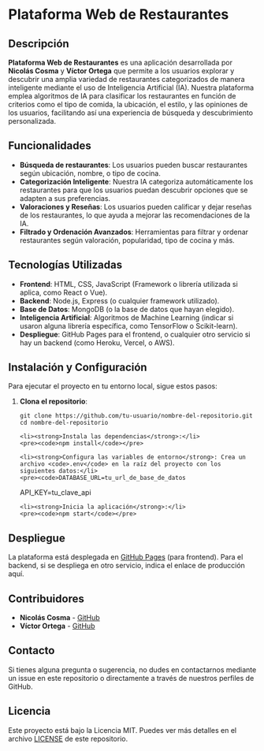 <!DOCTYPE html>
<html lang="es">
<head>
  <meta charset="UTF-8">
  <meta name="viewport" content="width=device-width, initial-scale=1.0">

<div class="container">
  <h1>Plataforma Web de Restaurantes</h1>

  <h2>Descripción</h2>
  <p><strong>Plataforma Web de Restaurantes</strong> es una aplicación desarrollada por <strong>Nicolás Cosma</strong> y <strong>Víctor Ortega</strong> que permite a los usuarios explorar y descubrir una amplia variedad de restaurantes categorizados de manera inteligente mediante el uso de Inteligencia Artificial (IA). Nuestra plataforma emplea algoritmos de IA para clasificar los restaurantes en función de criterios como el tipo de comida, la ubicación, el estilo, y las opiniones de los usuarios, facilitando así una experiencia de búsqueda y descubrimiento personalizada.</p>

  <h2>Funcionalidades</h2>
  <ul>
    <li><strong>Búsqueda de restaurantes</strong>: Los usuarios pueden buscar restaurantes según ubicación, nombre, o tipo de cocina.</li>
    <li><strong>Categorización Inteligente</strong>: Nuestra IA categoriza automáticamente los restaurantes para que los usuarios puedan descubrir opciones que se adapten a sus preferencias.</li>
    <li><strong>Valoraciones y Reseñas</strong>: Los usuarios pueden calificar y dejar reseñas de los restaurantes, lo que ayuda a mejorar las recomendaciones de la IA.</li>
    <li><strong>Filtrado y Ordenación Avanzados</strong>: Herramientas para filtrar y ordenar restaurantes según valoración, popularidad, tipo de cocina y más.</li>
  </ul>

  <h2>Tecnologías Utilizadas</h2>
  <ul>
    <li><strong>Frontend</strong>: HTML, CSS, JavaScript (Framework o librería utilizada si aplica, como React o Vue).</li>
    <li><strong>Backend</strong>: Node.js, Express (o cualquier framework utilizado).</li>
    <li><strong>Base de Datos</strong>: MongoDB (o la base de datos que hayan elegido).</li>
    <li><strong>Inteligencia Artificial</strong>: Algoritmos de Machine Learning (indicar si usaron alguna librería específica, como TensorFlow o Scikit-learn).</li>
    <li><strong>Despliegue</strong>: GitHub Pages para el frontend, o cualquier otro servicio si hay un backend (como Heroku, Vercel, o AWS).</li>
  </ul>

  <h2>Instalación y Configuración</h2>
  <p>Para ejecutar el proyecto en tu entorno local, sigue estos pasos:</p>
  <ol>
    <li><strong>Clona el repositorio</strong>:</li>
    <pre><code>git clone https://github.com/tu-usuario/nombre-del-repositorio.git
cd nombre-del-repositorio</code></pre>

    <li><strong>Instala las dependencias</strong>:</li>
    <pre><code>npm install</code></pre>

    <li><strong>Configura las variables de entorno</strong>: Crea un archivo <code>.env</code> en la raíz del proyecto con los siguientes datos:</li>
    <pre><code>DATABASE_URL=tu_url_de_base_de_datos
API_KEY=tu_clave_api</code></pre>

    <li><strong>Inicia la aplicación</strong>:</li>
    <pre><code>npm start</code></pre>
  </ol>

  <h2>Despliegue</h2>
  <p>La plataforma está desplegada en <a href="https://tu-usuario.github.io/nombre-del-repositorio/" target="_blank">GitHub Pages</a> (para frontend). Para el backend, si se despliega en otro servicio, indica el enlace de producción aquí.</p>

  <h2>Contribuidores</h2>
  <ul>
    <li><strong>Nicolás Cosma</strong> - <a href="https://github.com/nicolas-cosma" target="_blank">GitHub</a></li>
    <li><strong>Víctor Ortega</strong> - <a href="https://github.com/victortgz" target="_blank">GitHub</a></li>
  </ul>

  <h2>Contacto</h2>
  <p>Si tienes alguna pregunta o sugerencia, no dudes en contactarnos mediante un issue en este repositorio o directamente a través de nuestros perfiles de GitHub.</p>

  <h2>Licencia</h2>
  <p>Este proyecto está bajo la Licencia MIT. Puedes ver más detalles en el archivo <a href="./LICENSE" target="_blank">LICENSE</a> de este repositorio.</p>
</div>

</body>
</html>
